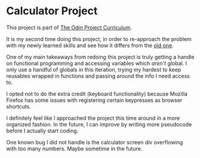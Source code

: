 # Calculator Project

This project is part of [The Odin Project Curriculum](https://www.theodinproject.com/courses/web-development-101/lessons/calculator).

It is my second time doing this project, in order to re-approach the problem with my newly learned skills and see how it differs from the [old one](https://github.com/marinarose92/calculator).

One of my main takeaways from redoing this project is truly getting a handle on functional programming and accessing variables which *aren't* global. I only use a handful of globals in this iteration, trying my hardest to keep reusables wrapped in functions and passing around the info I need access to. 

I opted not to do the extra credit (keyboard functionality) because Mozilla Firefox has some issues with registering certain keypresses as browser shortcuts.

I definitely feel like I approached the project this time around in a more organized fashion. In the future, I can improve by writing more pseudocode before I actually start coding.

One known bug I did not handle is the calculator screen div overflowing with too many numbers. Maybe sometime in the future.